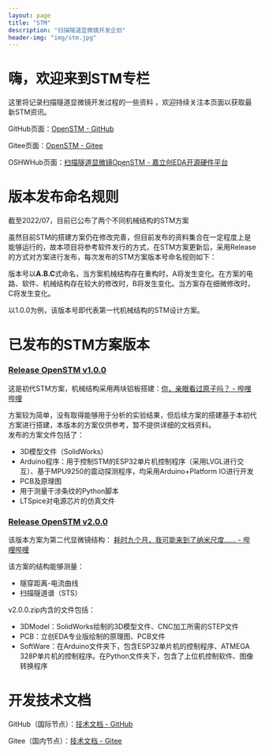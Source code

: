 ```yaml
---
layout: page
title: "STM"
description: "扫描隧道显微镜开发企划"
header-img: "img/stm.jpg"
---
```


# 嗨，欢迎来到STM专栏

这里将记录扫描隧道显微镜开发过程的一些资料  ，欢迎持续关注本页面以获取最新STM资讯。  

GitHub页面：[OpenSTM - GitHub](https://github.com/Dimsmary/OpenSTM)

Gitee页面：[OpenSTM - Gitee](https://gitee.com/dimsmary/OpenSTM)

OSHWHub页面：[扫描隧道显微镜OpenSTM - 嘉立创EDA开源硬件平台](https://oshwhub.com/Dimsmary/4ieRpV8S00kGn1MTpsc4MyZat8MwQPzn)

# 版本发布命名规则

截至2022/07，目前已公布了两个不同机械结构的STM方案  

虽然目前STM的搭建方案仍在修改完善，但目前发布的资料集合在一定程度上是能够运行的，故本项目将参考软件发行的方式，在STM方案更新后，采用Release的方式对方案进行发布，每次发布的STM方案版本号命名规则如下：

版本号以**A.B.C**式命名，当方案机械结构存在重构时，A将发生变化。在方案的电路、软件、机械结构存在较大的修改时，B将发生变化。当方案存在细微修改时，C将发生变化。

以1.0.0为例，该版本号即代表第一代机械结构的STM设计方案。

# 已发布的STM方案版本

### [Release OpenSTM v1.0.0](https://github.com/Dimsmary/OpenSTM/releases/tag/v1.0.0)

这是初代STM方案，机械结构采用两块铝板搭建：[你，亲眼看过原子吗？ - 哔哩哔哩](https://www.bilibili.com/video/BV1Jr4y1v7gq)  

方案较为简单，没有取得能够用于分析的实验结果，但后续方案的搭建基于本初代方案进行搭建，本版本的方案仅供参考，暂不提供详细的文档资料。  
发布的方案文件包括了：

- 3D模型文件（SolidWorks）
- Arduino程序：用于控制STM的ESP32单片机控制程序（采用LVGL进行交互）、基于MPU9250的震动探测程序，均采用Arduino+Platform IO进行开发
- PCB及原理图
- 用于测量干涉条纹的Python脚本
- LTSpice对电源芯片的仿真文件

### [Release OpenSTM v2.0.0](https://github.com/Dimsmary/OpenSTM/releases/tag/v2.0.0)

该版本方案为第二代显微镜结构：  [耗时九个月，我可能来到了纳米尺度...... - 哔哩哔哩](https://www.bilibili.com/video/BV1eB4y1S7u8)

该方案的结构能够测量：

- 隧穿距离-电流曲线
- 扫描隧道谱（STS）

v2.0.0.zip内含的文件包括：

- 3DModel：SolidWorks绘制的3D模型文件、CNC加工所需的STEP文件
- PCB：立创EDA专业版绘制的原理图、PCB文件
- SoftWare：在Arduino文件夹下，包含ESP32单片机的控制程序、ATMEGA 328P单片机的控制程序。在Python文件夹下，包含了上位机控制软件、图像转换程序

# 开发技术文档

GitHub（国际节点）：[技术文档 - GitHub ](https://github.com/Dimsmary/OpenSTM/tree/main/Docs)

Gitee（国内节点）：[技术文档 - Gitee](https://gitee.com/dimsmary/OpenSTM/tree/main/Docs)

